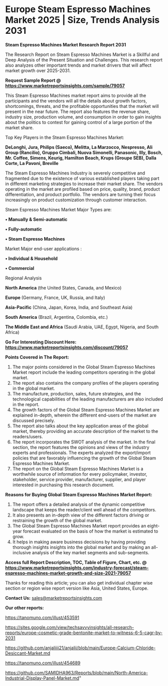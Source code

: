 # Europe Steam Espresso Machines Market 2025 | Size, Trends Analysis 2031

<strong>Steam Espresso Machines Market Research Report 2031</strong>

The Research Report on Steam Espresso Machines Market is a Skillful and Deep Analysis of the Present Situation and Challenges. This research report also analyzes other important trends and market drivers that will affect market growth over 2025-2031.

<strong>Request Sample Report @ <a href=https://www.marketreportsinsights.com/sample/79057>https://www.marketreportsinsights.com/sample/79057</a></strong>

This Steam Espresso Machines market report aims to provide all the participants and the vendors will all the details about growth factors, shortcomings, threats, and the profitable opportunities that the market will present in the near future. The report also features the revenue share, industry size, production volume, and consumption in order to gain insights about the politics to contest for gaining control of a large portion of the market share.

Top Key Players in the Steam Espresso Machines Market:

<strong>DeLonghi, Jura, Philips (Saeco), Melitta, La Marzocco, Nespresso, Ali Group (Rancilio), Gruppo Cimbali, Nuova Simonelli, Panasonic, Illy, Bosch, Mr. Coffee, Simens, Keurig, Hamilton Beach, Krups (Groupe SEB), Dalla Corte, La Pavoni, Breville</strong>

The Steam Espresso Machines Industry is severely competitive and fragmented due to the existence of various established players taking part in different marketing strategies to increase their market share. The vendors operating in the market are profiled based on price, quality, brand, product differentiation, and product portfolio. The vendors are turning their focus increasingly on product customization through customer interaction.

Steam Espresso Machines Market Major Types are:

<strong>• Manually & Semi-automatic

• Fully-automatic

• Steam Espresso Machines</strong>

Market Major end-user applications :

<strong>• Individual & Household

• Commercial</strong>

Regional Analysis

</u><strong><b>North America</b></strong> (the United States, Canada, and Mexico)

<strong><b>Europe </b></strong>(Germany, France, UK, Russia, and Italy)

<strong><b>Asia-Pacific</b></strong> (China, Japan, Korea, India, and Southeast Asia)

<strong><b>South America</b></strong> (Brazil, Argentina, Colombia, etc.)

<strong><b>The Middle East and Africa</b></strong> (Saudi Arabia, UAE, Egypt, Nigeria, and South Africa)

<strong>Go For Interesting Discount Here: <a href=https://www.marketreportsinsights.com/discount/79057>https://www.marketreportsinsights.com/discount/79057</a></strong>

<strong>Points Covered in The Report:</strong>
<ol>
  <li>The major points considered in the Global Steam Espresso Machines Market report include the leading competitors operating in the global market.</li>
  <li>The report also contains the company profiles of the players operating in the global market.</li>
  <li>The manufacture, production, sales, future strategies, and the technological capabilities of the leading manufacturers are also included in the report.</li>
  <li>The growth factors of the Global Steam Espresso Machines Market are explained in-depth, wherein the different end-users of the market are discussed precisely.</li>
  <li>The report also talks about the key application areas of the global market, thereby providing an accurate description of the market to the readers/users.</li>
  <li>The report incorporates the SWOT analysis of the market. In the final section, the report features the opinions and views of the industry experts and professionals. The experts analyzed the export/import policies that are favorably influencing the growth of the Global Steam Espresso Machines Market.</li>
  <li>The report on the Global Steam Espresso Machines Market is a worthwhile source of information for every policymaker, investor, stakeholder, service provider, manufacturer, supplier, and player interested in purchasing this research document.</li>
</ol>
<strong>Reasons for Buying Global Steam Espresso Machines Market Report:</strong>

<ol>
  <li>The report offers a detailed analysis of the dynamic competitive landscape that keeps the reader/client well ahead of the competitors.</li>
  <li>It also presents an in-depth view of the different factors driving or restraining the growth of the global market.</li>
  <li>The Global Steam Espresso Machines Market report provides an eight-year forecast evaluated on the basis of how the market is estimated to grow.</li>
  <li>It helps in making aware business decisions by having providing thorough insights insights into the global market and by making an all-inclusive analysis of the key market segments and sub-segments.</li>
</ol>
<strong>Access full Report Description, TOC, Table of Figure, Chart, etc. @ <a href=https://www.marketreportsinsights.com/industry-forecast/steam-espresso-machines-market-growth-and-size-2021-79057>https://www.marketreportsinsights.com/industry-forecast/steam-espresso-machines-market-growth-and-size-2021-79057</a></strong>


Thanks for reading this article; you can also get individual chapter wise section or region wise report version like Asia, United States, Europe.

<strong>Contact Us:</strong>
sales@marketreportsinsights.com

<strong>Our other reports:</strong>

<a href=https://tanomuno.com/illust/453591>https://tanomuno.com/illust/453591</a>

<a href=https://sites.google.com/view/techsavvyinsights/all-research-reports/europe-cosmetic-grade-bentonite-market-to-witness-6-5-cagr-by-2031>https://sites.google.com/view/techsavvyinsights/all-research-reports/europe-cosmetic-grade-bentonite-market-to-witness-6-5-cagr-by-2031</a>

<a href=https://github.com/anjaliiii21/anjalii/blob/main/Europe-Calcium-Chloride-Desiccant-Market.md>https://github.com/anjaliiii21/anjalii/blob/main/Europe-Calcium-Chloride-Desiccant-Market.md</a>

<a href=https://tanomuno.com/illust/454689>https://tanomuno.com/illust/454689</a>

<a href=https://github.com/SAMIDHA963/Reports/blob/main/North-America-Industrial-Display-Panel-Market.md>https://github.com/SAMIDHA963/Reports/blob/main/North-America-Industrial-Display-Panel-Market.md</a>"
